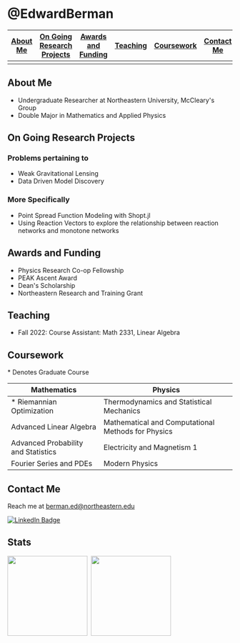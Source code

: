 # @EdwardBerman

| [About Me](#about-me) | [On Going Research Projects](#on-going-research-projects) | [Awards and Funding](#awards-and-funding) | [Teaching](#teaching) | [Coursework](#coursework) | [Contact Me](#contact-me)  | [Github Stats](#stats) |
|-----------------------|-----------------------------------------------------------|-------------------------------------------|-----------------------|---------------------------|----------------------------|------------------------|
| | | | | | | | 

## About Me
+ Undergraduate Researcher at Northeastern University, McCleary's Group
+ Double Major in Mathematics and Applied Physics

## On Going Research Projects
### Problems pertaining to 
+ Weak Gravitational Lensing
+ Data Driven Model Discovery

### More Specifically
+  Point Spread Function Modeling with Shopt.jl
+   Using Reaction Vectors to explore the relationship between reaction networks and monotone networks

## Awards and Funding
+ Physics Research Co-op Fellowship
+ PEAK Ascent Award
+ Dean's Scholarship
+ Northeastern Research and Training Grant 

## Teaching
+ Fall 2022: Course Assistant: Math 2331, Linear Algebra

## Coursework

\* Denotes Graduate Course

| Mathematics                           | Physics                                            |
|---------------------------------------|----------------------------------------------------|
| \* Riemannian Optimization            | Thermodynamics and Statistical Mechanics           |
| Advanced Linear Algebra               | Mathematical and Computational Methods for Physics |
| Advanced Probability and Statistics   | Electricity and Magnetism 1                        |
| Fourier Series and PDEs               | Modern Physics                                     |


## Contact Me
Reach me at berman.ed@northeastern.edu

<a href="https://www.linkedin.com/in/edward-berman-324a86226/"> <img src="https://img.shields.io/badge/LinkedIn-blue?style=for-the-badge&logo=linkedin&logoColor=white" alt="LinkedIn Badge"/> </a>

## Stats

<a><img align="center" src="https://github-readme-stats.vercel.app/api?username=EdwardBerman&show_icons=true&theme=tokyonight" style="height:179px;"/></a>
<a>&nbsp;<img align="center" src="https://github-readme-stats.vercel.app/api/top-langs/?username=EdwardBerman&layout=compact&theme=radical&langs_count=6" style="height:179px;"/></a>
